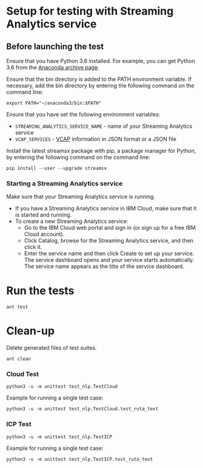 # Setup for testing with Streaming Analytics service

## Before launching the test

Ensure that you have Python 3.6 installed. For example, you can get Python 3.6 from the [Anaconda archive page](https://repo.continuum.io/archive/index.html).

Ensure that the bin directory is added to the PATH environment variable. If necessary, add the bin directory by entering the following command on the command line:

    export PATH="~/anaconda3/bin:$PATH"

Ensure that you have set the following environment variables:

* `STREAMING_ANALYTICS_SERVICE_NAME` - name of your Streaming Analytics service
* `VCAP_SERVICES` - [VCAP](https://console.bluemix.net/docs/services/StreamingAnalytics/r_vcap_services.html#r_vcap_services) information in JSON format or a JSON file

Install the latest streamsx package with pip, a package manager for Python, by entering the following command on the command line:

    pip install --user --upgrade streamsx


### Starting a Streaming Analytics service

Make sure that your Streaming Analytics service is running.

* If you have a Streaming Analytics service in IBM Cloud, make sure that it is started and running.
* To create a new Streaming Analytics service:
	* Go to the IBM Cloud web portal and sign in (or sign up for a free IBM Cloud account).
	* Click Catalog, browse for the Streaming Analytics service, and then click it.
	* Enter the service name and then click Create to set up your service. The service dashboard opens and your service starts automatically. The service name appears as the title of the service dashboard.


# Run the tests
```
ant test
```

# Clean-up

Delete generated files of test suites.
```
ant clean
```

### Cloud Test

    python3 -u -m unittest test_nlp.TestCloud

Example for running a single test case:

    python3 -u -m unittest test_nlp.TestCloud.test_ruta_text


### ICP Test

    python3 -u -m unittest test_nlp.TestICP

Example for running a single test case:

    python3 -u -m unittest test_nlp.TestICP.test_ruta_text


